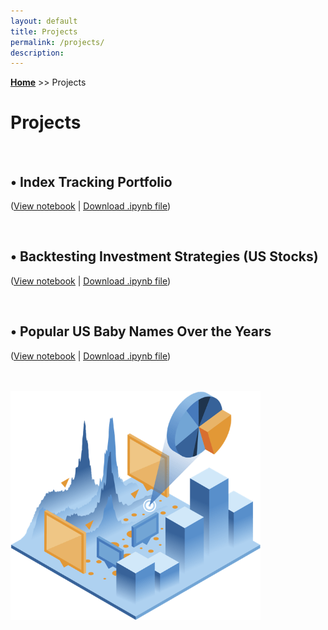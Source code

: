 ```yaml
---
layout: default
title: Projects
permalink: /projects/
description: 
---
```

**[Home](../)** >> Projects
# Projects

<br>

## • Index Tracking Portfolio 
(<a href="#" target="_blank"><u>View notebook</u></a> \| <a href="#"><u>Download .ipynb file</u></a>)

<br>

## • Backtesting Investment Strategies (US Stocks)
(<a href="#" target="_blank"><u>View notebook</u></a> \| <a href="#"><u>Download .ipynb file</u></a>)

<br>

## • Popular US Baby Names Over the Years
(<a href="../popular_us_baby_names.html" target="_blank"><u>View notebook</u></a> \| <a href="#"><u>Download .ipynb file</u></a>)

<br>

<!-- ## • COVID-19 Analysis  
(<a href="https://nbviewer.jupyter.org/github/xyjiang970/_notebooks/blob/main/Covid-data-analysis.ipynb" target="_blank"><u>View notebook</u></a> \| <a href="https://xyjiang970.github.io/_notebooks/Covid-data-analysis.ipynb"><u>Download .ipynb file</u></a>) -->

<br>

<img src="/projects/projects_page_image.png" alt="projects_page_image" width="400">
